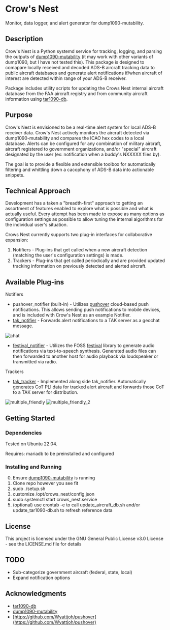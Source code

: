# Crow's Nest

Monitor, data logger, and alert generator for dump1090-mutability.

## Description

Crow's Nest is a Python systemd service for tracking, logging, and parsing the outputs of [dump1090-mutability](https://github.com/adsbxchange/dump1090-mutability) (it may work with other variants of dump1090, but I have not tested this). This package is designed to comapare locally received and decoded ADS-B aircraft tracking data to public aircraft databases and generate alert notifications if/when aircraft of interest are detected within range of your ADS-B receiver. 

Package includes utility scripts for updating the Crows Nest internal aircraft database from the FAA aircraft registry and from community aircraft information using [tar1090-db](https://github.com/wiedehopf/tar1090-db).

## Purpose

Crow's Nest is envisioned to be a real-time alert system for local ADS-B receiver data. Crow's Nest actively monitors the aircraft detected via dump1090-mutability and compares the ICAO hex codes to a local database. Alerts can be configured for any combination of military aircraft, aircraft registered to government organizations, and/or "special" aircraft designated by the user (ex: notification when a buddy's NXXXXX flies by).

The goal is to provide a flexible and extensible toolbox for automatically filtering and whittling down a cacophony of ADS-B data into actionable snippets.

## Technical Approach

Development has a taken a "breadth-first" approach to getting an assortment of features enabled to explore what is possible and what is actually useful. Every attempt has been made to expose as many options as configuration settings as possible to allow tuning the internal algorithms for the individual user's situation.

Crows Nest currently supports two plug-in interfaces for collaborative expansion:
1) Notifiers - Plug-ins that get called when a new aircraft detection (matching the user's configuration settings) is made.
2) Trackers - Plug-ins that get called periodically and are provided updated tracking information on previously detected and alerted aircraft.

## Available Plug-ins
Notifiers
- pushover_notifier (built-in) - Utilizes [pushover](https://pushover.net) cloud-based push notifications. This allows sending push notifications to mobile devices, and is included with Crow's Nest as an example Notifier.
- [tak_notifier](https://github.com/hfrvbjjtfvnjgfcvnj/crows_nest-tak_notifier) - Forwards alert notifications to a TAK server as a geochat message.

![chat](https://user-images.githubusercontent.com/70991949/232652803-826d554c-c38f-44b4-82c3-ff12b7598ccc.png)

- [festival_notifier](https://github.com/hfrvbjjtfvnjgfcvnj/crows_nest-festival_notifier) - Utilizes the FOSS [festival](http://festvox.org/festival/) library to generate audio notifications via text-to-speech synthesis. Generated audio files can then forwarded to another host for audio playback via loudspeaker or transmitted via radio.


Trackers
- [tak_tracker](https://github.com/hfrvbjjtfvnjgfcvnj/crows_nest-tak_notifier) - Implemented along side tak_notifier. Automatically generates CoT PLI data for tracked alert aircraft and forwards those CoT to a TAK server for distribution.

![multiple_friendly](https://user-images.githubusercontent.com/70991949/232652807-2c60931f-8fa9-409c-87bf-e4dc4aa80f54.png)
![multiple_friendly_2](https://user-images.githubusercontent.com/70991949/232652808-27fef11c-ac6b-42fa-917d-879c3547caa3.png)


## Getting Started

### Dependencies

Tested on Ubuntu 22.04.

Requires:
mariadb to be preinstalled and configured

### Installing and Running

0) Ensure [dump1090-mutability](https://github.com/adsbxchange/dump1090-mutability) is running
1) Clone repo however you see fit
2) sudo ./setup.sh
3) customize /opt/crows_nest/config.json
4) sudo systemctl start crows_nest.service
5) (optional) use crontab -e to call update_aircraft_db.sh and/or update_tar1090-db.sh to refresh reference data

## License

This project is licensed under the GNU General Public License v3.0 License - see the LICENSE.md file for details

## TODO

- Sub-categorize government aircraft (federal, state, local)
- Expand notification options

## Acknowledgments

* [tar1090-db](https://github.com/wiedehopf/tar1090-db)
* [dump1090-mutability](https://github.com/adsbxchange/dump1090-mutability)
* [https://github.com/Wyattjoh/pushover](https://github.com/Wyattjoh/pushover)
